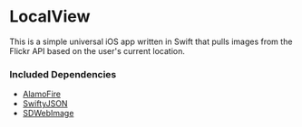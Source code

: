 # LocalView #

This is a simple universal iOS app written in Swift that pulls images from the Flickr API based on the user's current location.

### Included Dependencies ###
* [AlamoFire](https://github.com/Alamofire/Alamofire)
* [SwiftyJSON](https://github.com/SwiftyJSON/SwiftyJSON)
* [SDWebImage](https://github.com/rs/SDWebImage)